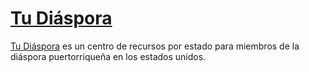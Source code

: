 # [Tu Diáspora](https://victor-nazario.github.io/tudiaspora/)

[Tu Diáspora](https://victor-nazario.github.io/tudiaspora/) es un centro de recursos por estado para miembros de la diáspora puertorriqueña en los estados unidos. 

